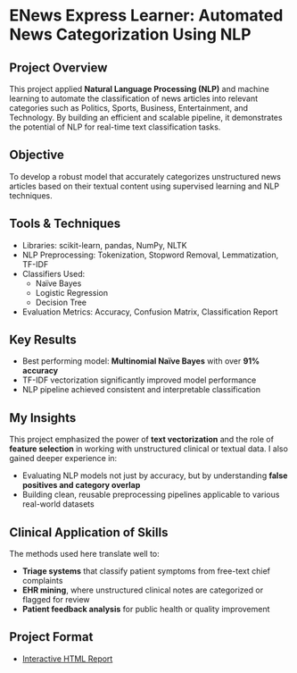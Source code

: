 # ENews Express Learner: Automated News Categorization Using NLP

## Project Overview  
This project applied **Natural Language Processing (NLP)** and machine learning to automate the classification of news articles into relevant categories such as Politics, Sports, Business, Entertainment, and Technology. By building an efficient and scalable pipeline, it demonstrates the potential of NLP for real-time text classification tasks.

## Objective  
To develop a robust model that accurately categorizes unstructured news articles based on their textual content using supervised learning and NLP techniques.

## Tools & Techniques  
- Libraries: scikit-learn, pandas, NumPy, NLTK  
- NLP Preprocessing: Tokenization, Stopword Removal, Lemmatization, TF-IDF  
- Classifiers Used:  
  - Naïve Bayes  
  - Logistic Regression  
  - Decision Tree  
- Evaluation Metrics: Accuracy, Confusion Matrix, Classification Report

## Key Results  
- Best performing model: **Multinomial Naïve Bayes** with over **91% accuracy**
- TF-IDF vectorization significantly improved model performance  
- NLP pipeline achieved consistent and interpretable classification

## My Insights  
This project emphasized the power of **text vectorization** and the role of **feature selection** in working with unstructured clinical or textual data. I also gained deeper experience in:
- Evaluating NLP models not just by accuracy, but by understanding **false positives and category overlap**
- Building clean, reusable preprocessing pipelines applicable to various real-world datasets

## Clinical Application of Skills  
The methods used here translate well to:
- **Triage systems** that classify patient symptoms from free-text chief complaints
- **EHR mining**, where unstructured clinical notes are categorized or flagged for review
- **Patient feedback analysis** for public health or quality improvement

## Project Format  
- [Interactive HTML Report](./ENews_Express_Learner_Notebook_Full_Code_Version.html)
